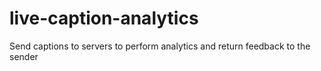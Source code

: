 # live-caption-analytics
Send captions to servers to perform analytics and return feedback to the sender
